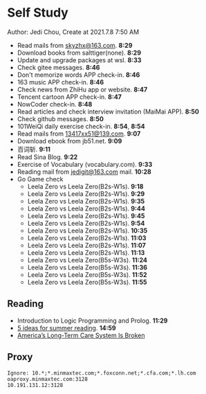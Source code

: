 # Self Study

Author: Jedi Chou, Create at 2021.7.8 7:50 AM

* Read mails from skyzhx@163.com. **8:29**
* Download books from salttiger(none). **8:29**
* Update and upgrade packages at wsl. **8:33**
* Check gitee messages. **8:46**
* Don't memorize words APP check-in. **8:46**
* 163 music APP check-in. **8:46**
* Check news from ZhiHu app or website. **8:47**
* Tencent cartoon APP check-in. **8:47**
* NowCoder check-in. **8:48**
* Read articles and check interview invitation (MaiMai APP). **8:50**
* Check github messages. **8:50**
* 101WeiQi daily exercise check-in. **8:54**, **8:54**
* Read mails from 13417xx51@139.com. **9:07**
* Download ebook from jb51.net. **9:09**
* 百词斩. **9:11**
* Read Sina Blog. **9:22**
* Exercise of Vocabulary (vocabulary.com). **9:33**
* Reading mail from jedigit@163.com mail. **10:28**
* Go Game check
  * Leela Zero vs Leela Zero(B2s-W1s). **9:18**
  * Leela Zero vs Leela Zero(B2s-W1s). **9:29**
  * Leela Zero vs Leela Zero(B2s-W1s). **9:35**
  * Leela Zero vs Leela Zero(B2s-W1s). **9:44**
  * Leela Zero vs Leela Zero(B2s-W1s). **9:45**
  * Leela Zero vs Leela Zero(B2s-W1s). **9:54**
  * Leela Zero vs Leela Zero(B2s-W1s). **10:35**
  * Leela Zero vs Leela Zero(B2s-W1s). **11:03**
  * Leela Zero vs Leela Zero(B2s-W1s). **11:07**
  * Leela Zero vs Leela Zero(B2s-W1s). **11:13**
  * Leela Zero vs Leela Zero(B5s-W3s). **11:24**
  * Leela Zero vs Leela Zero(B5s-W3s). **11:36**
  * Leela Zero vs Leela Zero(B5s-W3s). **11:52**
  * Leela Zero vs Leela Zero(B5s-W3s). **11:55**

## Reading

* Introduction to Logic Programming and Prolog. **11:29**
* [5 ideas for summer reading](https://www.gatesnotes.com/About-Bill-Gates/Summer-Books-2021). **14:59**
* [America’s Long-Term Care System Is Broken](https://www.scientificamerican.com/article/americas-long-term-care-system-is-broken/)

## Proxy

```memo
Ignore: 10.*;*.minmaxtec.com;*.foxconn.net;*.cfa.com;*.lh.com
oaproxy.minmaxtec.com:3128
10.191.131.12:3128
```
